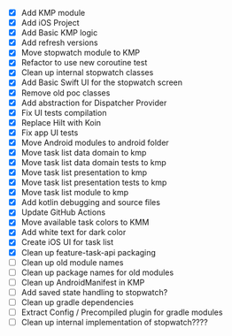 - [x] Add KMP module
- [x] Add iOS Project
- [x] Add Basic KMP logic
- [x] Add refresh versions
- [x] Move stopwatch module to KMP
- [x] Refactor to use new coroutine test
- [x] Clean up internal stopwatch classes
- [x] Add Basic Swift UI for the stopwatch screen
- [x] Remove old poc classes
- [x] Add abstraction for Dispatcher Provider
- [x] Fix UI tests compilation
- [x] Replace Hilt with Koin
- [x] Fix app UI tests
- [x] Move Android modules to android folder
- [x] Move task list data domain to kmp
- [x] Move task list data domain tests to kmp
- [x] Move task list presentation to kmp
- [x] Move task list presentation tests to kmp
- [x] Move task list module to kmp
- [x] Add kotlin debugging and source files
- [x] Update GitHub Actions
- [x] Move available task colors to KMM
- [x] Add white text for dark color
- [x] Create iOS UI for task list
- [x] Clean up feature-task-api packaging
- [ ] Clean up old module names
- [ ] Clean up package names for old modules
- [ ] Clean up AndroidManifest in KMP
- [ ] Add saved state handling to stopwatch?
- [ ] Clean up gradle dependencies
- [ ] Extract Config / Precompiled plugin for gradle modules
- [ ] Clean up internal implementation of stopwatch????
